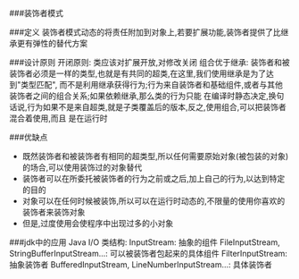 ###装饰者模式
 
###定义
装饰者模式动态的将责任附加到对象上,若要扩展功能,装饰者提供了比继承更有弹性的替代方案

###设计原则
开闭原则: 类应该对扩展开放,对修改关闭
组合优于继承: 装饰者和被装饰者必须是一样的类型,也就是有共同的超类,在这里,我们使用继承是为了达到"类型匹配",
而不是利用继承获得行为;行为来自装饰者和基础组件,或者与其他装饰者之间的组合关系;如果依赖继承,那么类的行为只能
在编译时静态决定,换句话说,行为如果不是来自超类,就是子类覆盖后的版本,反之,使用组合,可以把装饰者混合着使用,而且
是在运行时

###优缺点
* 既然装饰者和被装饰者有相同的超类型,所以任何需要原始对象(被包装的对象)的场合,可以使用装饰过的对象替代
* 装饰者可以在所委托被装饰者的行为之前或之后,加上自己的行为,以达到特定的目的
* 对象可以在任何时候被装饰,所以可以在运行时动态的,不限量的使用你喜欢的装饰者来装饰对象
* 但是,过度使用会使程序中出现过多的小对象

###jdk中的应用
Java I/O 类结构:
InputStream: 抽象的组件
FileInputStream, StringBufferInputStream...: 可以被装饰者包起来的具体组件
FilterInputStream: 抽象装饰者
BufferedInputStream, LineNumberInputStream...: 具体装饰者